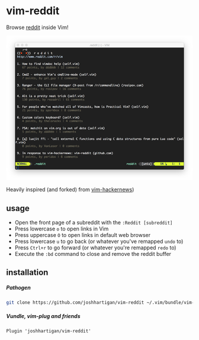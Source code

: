 # vim-reddit

Browse [reddit](http://www.reddit.com) inside Vim!

![subreddit home](https://raw.githubusercontent.com/mnpk/vim-reddit/master/vim-reddit-home.png)

Heavily inspired (and forked) from [vim-hackernews](https://github.com/ryanss/vim-hackernews))

## usage

* Open the front page of a subreddit with the `:Reddit [subreddit]`
* Press lowercase `o` to open links in Vim
* Press uppercase `O` to open links in default web browser
* Press lowercase `u` to go back (or whatever you've remapped `undo` to)
* Press `Ctrl+r` to go forward (or whatever you're remapped `redo` to)
* Execute the `:bd` command to close and remove the reddit buffer

## installation

##### Pathogen
```bash
git clone https://github.com/joshhartigan/vim-reddit ~/.vim/bundle/vim-reddit
```

##### Vundle, vim-plug and friends
```
Plugin 'joshhartigan/vim-reddit'
```
